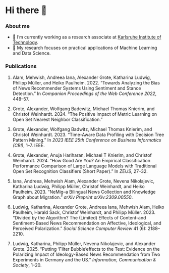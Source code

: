 # Hi there 👋

### About me
- 🔭 I’m currently working as a research associate at [Karlsruhe Institute of Technology](https://im.iism.kit.edu/index.php).
- 🌱 My research focuses on practical applications of Machine Learning and Data Science.

### Publications

1) Alam, Mehwish, Andreea Iana, Alexander Grote, Katharina Ludwig, Philipp
Müller, and Heiko Paulheim. 2022. “Towards Analyzing the Bias of News
Recommender Systems Using Sentiment and Stance Detection.” In *Companion
Proceedings of the Web Conference 2022*, 448–57.

2) Grote, Alexander, Wolfgang Badewitz, Michael Thomas Knierim, and
Christof Weinhardt. 2024. “The Positive Impact of Metric Learning on
Open Set Nearest Neighbor Classification.”

3) Grote, Alexander, Wolfgang Badwitz, Michael Thomas Knierim, and Christof
Weinhardt. 2023. “Time-Aware Data Profiling with Decision Tree Pattern
Mining.” In *2023 IEEE 25th Conference on Business Informatics (CBI)*,
1–7. IEEE.

4) Grote, Alexander, Anuja Hariharan, Michael T Knierim, and Christof
Weinhardt. 2024. “How Good Are You? An Empirical Classification
Performance Comparison of Large Language Models with Traditional Open
Set Recognition Classifiers (Short Paper).” In *ZEUS*, 27–32.

5) Iana, Andreea, Mehwish Alam, Alexander Grote, Nevena Nikolajevic,
Katharina Ludwig, Philipp Müller, Christof Weinhardt, and Heiko
Paulheim. 2023. “NeMig–a Bilingual News Collection and Knowledge Graph
about Migration.” *arXiv Preprint arXiv:2309.00550*.

6) Ludwig, Katharina, Alexander Grote, Andreea Iana, Mehwish Alam, Heiko
Paulheim, Harald Sack, Christof Weinhardt, and Philipp Müller. 2023.
“Divided by the Algorithm? The (Limited) Effects of Content-and
Sentiment-Based News Recommendation on Affective, Ideological, and
Perceived Polarization.” *Social Science Computer Review* 41 (6):
2188–2210.

7) Ludwig, Katharina, Philipp Müller, Nevena Nikolajevic, and Alexander
Grote. 2025. “Putting ‘Filter Bubble’effects to the Test: Evidence on
the Polarizing Impact of Ideology-Based News Recommendation from Two
Experiments in Germany and the US.” *Information, Communication &
Society*, 1–20.


<!--
**alexandergrote/alexandergrote** is a ✨ _special_ ✨ repository because its `README.md` (this file) appears on your GitHub profile.

Here are some ideas to get you started:

- 🔭 I’m currently working on ...
- 🌱 I’m currently learning ...
- 👯 I’m looking to collaborate on ...
- 🤔 I’m looking for help with ...
- 💬 Ask me about ...
- 📫 How to reach me: ...
- 😄 Pronouns: ...
- ⚡ Fun fact: ...
-->

